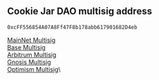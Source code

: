 ## Cookie Jar DAO multisig address

`0xcFF556854A07A8Ff47F8b178abb617901682D4eb`

[MainNet Multisig](https://etherscan.io/address/0xcFF556854A07A8Ff47F8b178abb617901682D4eb)\
[Base Multisig](https://basescan.org/address/0xcFF556854A07A8Ff47F8b178abb617901682D4eb)\
[Arbitrum Multisig](https://arbiscan.io/address/0xcFF556854A07A8Ff47F8b178abb617901682D4eb)\
[Gnosis Multisig](https://gnosisscan.io/address/0xcFF556854A07A8Ff47F8b178abb617901682D4eb)\
[Optimism Multisig](https://optimistic.etherscan.io/address/0xcFF556854A07A8Ff47F8b178abb617901682D4eb)\
